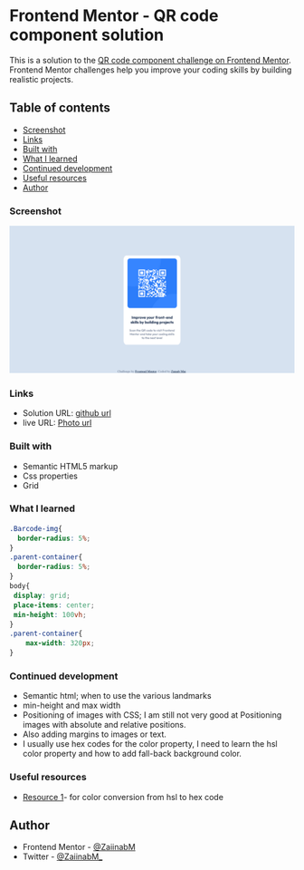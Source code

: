 # Frontend Mentor - QR code component solution

This is a solution to the [QR code component challenge on Frontend Mentor](https://www.frontendmentor.io/challenges/qr-code-component-iux_sIO_H). Frontend Mentor challenges help you improve your coding skills by building realistic projects.

## Table of contents

  - [Screenshot](#screenshot)
  - [Links](#links)
  - [Built with](#built-with)
  - [What I learned](#what-i-learned)
  - [Continued development](#continued-development)
  - [Useful resources](#useful-resources)
- [Author](#author)

### Screenshot

![Screenshot](images/solution%20screenshot.png)

### Links

- Solution URL: [github url](https://github.com/ZaiinabM/QR-code-component.git)
- live URL: [Photo url](https://github.com/ZaiinabM/QR-code-component/blob/main/images/solution%20screenshot.png?raw=true)
### Built with

- Semantic HTML5 markup
- Css properties
- Grid


### What I learned

```css
.Barcode-img{
  border-radius: 5%;
}
.parent-container{
  border-radius: 5%;
}
body{
 display: grid;
 place-items: center;
 min-height: 100vh;
}
.parent-container{
	max-width: 320px;
}
```

### Continued development
- Semantic html; when to use the various landmarks
- min-height and max width
- Positioning of images with CSS; I am still not very good at Positioning images with absolute and relative positions.
- Also adding margins to images or text.
- I usually use hex codes for the color property, I need to learn the hsl color property and how to add fall-back background color.

### Useful resources

- [Resource 1](https://htmlcolors.com/hsl-to-hex_)- for color conversion from hsl to hex code

## Author

- Frontend Mentor - [@ZaiinabM](https://www.frontendmentor.io/profile/ZaiinabM)
- Twitter - [@ZaiinabM_](https://twitter.com/ZaiinabM_)

